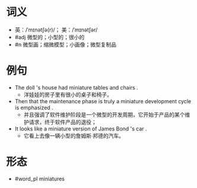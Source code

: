 # 词义
- 英：/ˈmɪnətʃə(r)/； 美：/ˈmɪnətʃər/
- #adj 微型的；小型的；很小的
- #n 微型画；缩微模型；小画像；微型复制品
# 例句
- The doll 's house had miniature tables and chairs .
	- 洋娃娃的房子里有很小的桌子和椅子。
- Then that the maintenance phase is truly a miniature development cycle is emphasized .
	- 并且强调了软件维护阶段是一个微型的开发周期，它开始于产品的某个维护请求，终于软件产品的退役；
- It looks like a miniature version of James Bond 's car .
	- 它看上去像一辆小型的詹姆斯∙邦德的汽车。
# 形态
- #word_pl miniatures
